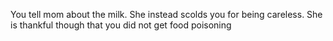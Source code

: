 You tell mom about the milk. She instead scolds you for being careless. She is thankful though that you did not get food poisoning